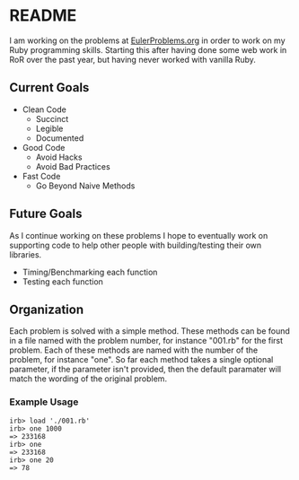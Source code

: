 # README #

I am working on the problems at [EulerProblems.org](http://www.eulerproblems.org) in order to work on my Ruby programming skills. Starting this after having done some web work in RoR over the past year, but having never worked with vanilla Ruby.


## Current Goals ##

* Clean Code
  * Succinct
  * Legible
  * Documented
* Good Code
  * Avoid Hacks
  * Avoid Bad Practices
* Fast Code
  * Go Beyond Naive Methods


## Future Goals ##

As I continue working on these problems I hope to eventually work on supporting code to help other people with building/testing their own libraries.

* Timing/Benchmarking each function
* Testing each function


## Organization ##

Each problem is solved with a simple method. These methods can be found in a file named with the problem number, for instance "001.rb" for the first problem. Each of these methods are named with the number of the problem, for instance "one". So far each method takes a single optional parameter, if the parameter isn't provided, then the default paramater will match the wording of the original problem.

### Example Usage ###
    irb> load './001.rb'
    irb> one 1000
    => 233168
    irb> one
    => 233168
    irb> one 20
    => 78
